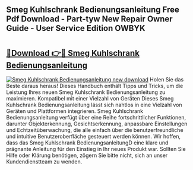 ## Smeg Kuhlschrank Bedienungsanleitung Free Pdf Download - Part-tyw New Repair Owner Guide - User Service Edition OWBYK

# <h2><a href="http://df2wus.blite.top/?on=Smeg+Kuhlschrank+Bedienungsanleitung">🔗Download 👉🔴 Smeg Kuhlschrank Bedienungsanleitung</a></h2>

[![Smeg Kuhlschrank Bedienungsanleitung new download](https://i.imgur.com/lujVjoI.png)](http://df2wus.blite.top/?on=Smeg+Kuhlschrank+Bedienungsanleitung)
Holen Sie das Beste daraus heraus! Dieses Handbuch enthält Tipps und Tricks, um die Leistung Ihres neuen Smeg Kuhlschrank Bedienungsanleitung zu maximieren. Kompatibel mit einer Vielzahl von Geräten Dieses Smeg Kuhlschrank Bedienungsanleitung lässt sich nahtlos in eine Vielzahl von Geräten und Plattformen integrieren. Smeg Kuhlschrank Bedienungsanleitung verfügt über eine Reihe fortschrittlicher Funktionen, darunter Objekterkennung, Gesichtserkennung, anpassbare Einstellungen und Echtzeitüberwachung, die alle einfach über die benutzerfreundliche und intuitive Benutzeroberfläche gesteuert werden können. Wir hoffen, dass das Smeg Kuhlschrank BedienungsanleitungD eine klare und prägnante Anleitung für den Einstieg in Ihr neues Produkt war. Sollten Sie Hilfe oder Klärung benötigen, zögern Sie bitte nicht, sich an unser Kundendienstteam zu wenden.
